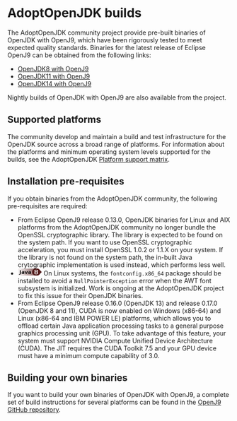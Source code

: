 

# AdoptOpenJDK builds

The AdoptOpenJDK community project provide pre-built binaries of OpenJDK with OpenJ9, which have been rigorously tested
to meet expected quality standards. Binaries for the latest release of Eclipse OpenJ9 can be obtained from the
following links:

- [OpenJDK8 with OpenJ9](https://adoptopenjdk.net/releases.html?variant=openjdk8&jvmVariant=openj9)
- [OpenJDK11 with OpenJ9](https://adoptopenjdk.net/releases.html?variant=openjdk11&jvmVariant=openj9)
- [OpenJDK14 with OpenJ9](https://adoptopenjdk.net/releases.html?variant=openjdk14&jvmVariant=openj9)

Nightly builds of OpenJDK with OpenJ9 are also available from the project.

## Supported platforms

The community develop and maintain a build and test infrastructure for the OpenJDK source across a broad
range of platforms. For information about the platforms and minimum operating system levels supported for the builds, see the AdoptOpenJDK [Platform support matrix](https://adoptopenjdk.net/supported_platforms.html).

## Installation pre-requisites

If you obtain binaries from the AdoptOpenJDK community, the following pre-requisites are required:

- From Eclipse OpenJ9 release 0.13.0, OpenJDK binaries for Linux and AIX platforms from the AdoptOpenJDK community no longer bundle the OpenSSL cryptographic library. The library is expected to be found on the system path. If you want to use OpenSSL cryptographic acceleration, you must install OpenSSL 1.0.2 or 1.1.X on your system. If the library is not found on the system path, the in-built Java crytographic implementation is used instead, which performs less well.  
- ![Start of content that applies only to Java 8](cr/java8.png) On Linux systems, the `fontconfig.x86_64` package should be installed to avoid a `NullPointerException` error when the AWT font subsystem is initialized. Work is ongoing at the AdoptOpenJDK project to fix this issue for their OpenJDK binaries.
- From Eclipse OpenJ9 release 0.16.0 (OpenJDK 13) and release 0.17.0 (OpenJDK 8 and 11), CUDA is now enabled on Windows (x86-64) and Linux (x86-64 and IBM POWER LE) platforms, which allows you to offload certain Java application processing tasks to a general purpose graphics processing unit (GPU). To take advantage of this feature, your system must support NVIDIA Compute Unified Device Architecture (CUDA). The JIT requires the CUDA Toolkit 7.5 and your GPU device must have a minimum compute capability of 3.0.

## Building your own binaries

If you want to build your own binaries of OpenJDK with OpenJ9, a complete set of build instructions for several platforms can be found in the [OpenJ9 GitHub repository](https://github.com/eclipse/openj9/tree/master/doc/build-instructions).  


<!-- ==== END OF TOPIC ==== adoptopenjdk.md ==== -->
